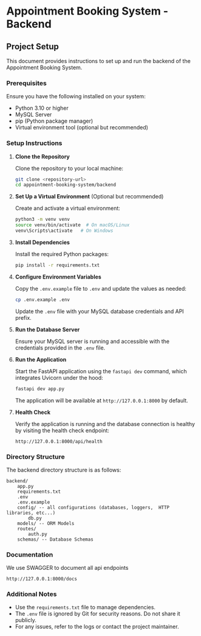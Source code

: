 # Appointment Booking System - Backend

## Project Setup

This document provides instructions to set up and run the backend of the Appointment Booking System.

### Prerequisites

Ensure you have the following installed on your system:

- Python 3.10 or higher
- MySQL Server
- pip (Python package manager)
- Virtual environment tool (optional but recommended)

### Setup Instructions

1. **Clone the Repository**

   Clone the repository to your local machine:

   ```bash
   git clone <repository-url>
   cd appointment-booking-system/backend
   ```

2. **Set Up a Virtual Environment** (Optional but recommended)

   Create and activate a virtual environment:

   ```bash
   python3 -m venv venv
   source venv/bin/activate  # On macOS/Linux
   venv\Scripts\activate   # On Windows
   ```

3. **Install Dependencies**

   Install the required Python packages:

   ```bash
   pip install -r requirements.txt
   ```

4. **Configure Environment Variables**

   Copy the `.env.example` file to `.env` and update the values as needed:

   ```bash
   cp .env.example .env
   ```

   Update the `.env` file with your MySQL database credentials and API prefix.

5. **Run the Database Server**

   Ensure your MySQL server is running and accessible with the credentials provided in the `.env` file.

6. **Run the Application**

   Start the FastAPI application using the `fastapi dev` command, which integrates Uvicorn under the hood:

   ```bash
   fastapi dev app.py
   ```

   The application will be available at `http://127.0.0.1:8000` by default.

7. **Health Check**

   Verify the application is running and the database connection is healthy by visiting the health check endpoint:

   ```
   http://127.0.0.1:8000/api/health
   ```

### Directory Structure

The backend directory structure is as follows:

```
backend/
    app.py
    requirements.txt
    .env
    .env.example
    config/ -- all configurations (databases, loggers,  HTTP libraries, etc...)
        db.py
    models/ -- ORM Models
    routes/
        auth.py
    schemas/ -- Database Schemas
```

### Documentation

We use SWAGGER to document all api endpoints

```
http://127.0.0.1:8000/docs
```

### Additional Notes

- Use the `requirements.txt` file to manage dependencies.
- The `.env` file is ignored by Git for security reasons. Do not share it publicly.
- For any issues, refer to the logs or contact the project maintainer.